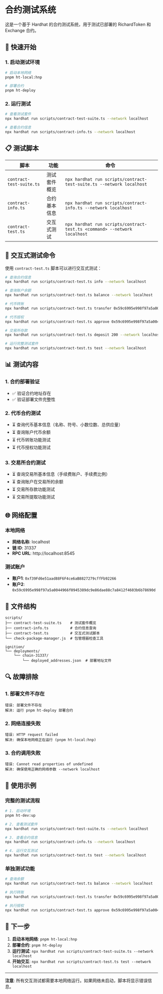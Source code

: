 # 合约测试系统

这是一个基于 Hardhat 的合约测试系统，用于测试已部署的 RichardToken 和 Exchange 合约。

## 🚀 快速开始

### 1. 启动测试环境

```bash
# 启动本地网络
pnpm ht-local:hnp

# 部署合约
pnpm ht-deploy
```

### 2. 运行测试

```bash
# 查看测试套件
npx hardhat run scripts/contract-test-suite.ts --network localhost

# 查看合约信息
npx hardhat run scripts/contract-info.ts --network localhost
```

## 📋 测试脚本

| 脚本                     | 功能         | 命令                                                                     |
| ------------------------ | ------------ | ------------------------------------------------------------------------ |
| `contract-test-suite.ts` | 测试套件概览 | `npx hardhat run scripts/contract-test-suite.ts --network localhost`     |
| `contract-info.ts`       | 合约基本信息 | `npx hardhat run scripts/contract-info.ts --network localhost`           |
| `contract-test.ts`       | 交互式测试   | `npx hardhat run scripts/contract-test.ts <command> --network localhost` |

## 🔧 交互式测试命令

使用 `contract-test.ts` 脚本可以进行交互式测试：

```bash
# 查询合约信息
npx hardhat run scripts/contract-test.ts info --network localhost

# 查询账户余额
npx hardhat run scripts/contract-test.ts balance --network localhost

# 代币转账
npx hardhat run scripts/contract-test.ts transfer 0x59c6995e998f97a5a0044966f0945389dc9e86dae88c7a8412f4603b6b78690d 1000 --network localhost

# 代币授权
npx hardhat run scripts/contract-test.ts approve 0x59c6995e998f97a5a0044966f0945389dc9e86dae88c7a8412f4603b6b78690d 500 --network localhost

# 交易所存款
npx hardhat run scripts/contract-test.ts deposit 200 --network localhost

# 运行完整测试套件
npx hardhat run scripts/contract-test.ts test --network localhost
```

## 📊 测试内容

### 1. 合约部署验证

- ✅ 验证合约地址存在
- ✅ 验证部署文件完整性

### 2. 代币合约测试

- ⏳ 查询代币基本信息（名称、符号、小数位数、总供应量）
- ⏳ 查询账户代币余额
- ⏳ 代币转账功能测试
- ⏳ 代币授权功能测试

### 3. 交易所合约测试

- ⏳ 查询交易所基本信息（手续费账户、手续费比例）
- ⏳ 查询账户在交易所的余额
- ⏳ 交易所存款功能测试
- ⏳ 交易所提取功能测试

## 🌐 网络配置

### 本地网络

- **网络名称**: localhost
- **链 ID**: 31337
- **RPC URL**: http://localhost:8545

### 测试账户

- **账户1**: `0xf39Fd6e51aad88F6F4ce6aB8827279cffFb92266`
- **账户2**: `0x59c6995e998f97a5a0044966f0945389dc9e86dae88c7a8412f4603b6b78690d`

## 📁 文件结构

```
scripts/
├── contract-test-suite.ts    # 测试套件概览
├── contract-info.ts          # 合约信息查询
├── contract-test.ts          # 交互式测试脚本
└── check-package-manager.js  # 包管理器检查工具

ignition/
└── deployments/
    └── chain-31337/
        └── deployed_addresses.json  # 部署地址文件
```

## 🔍 故障排除

### 1. 部署文件不存在

```
错误: 部署文件不存在
解决: 运行 pnpm ht-deploy 部署合约
```

### 2. 网络连接失败

```
错误: HTTP request failed
解决: 确保本地网络正在运行 (pnpm ht-local:hnp)
```

### 3. 合约调用失败

```
错误: Cannot read properties of undefined
解决: 确保使用正确的网络参数 --network localhost
```

## 📝 使用示例

### 完整的测试流程

```bash
# 1. 启动环境
pnpm ht-dev:up

# 2. 查看测试套件
npx hardhat run scripts/contract-test-suite.ts --network localhost

# 3. 查看合约信息
npx hardhat run scripts/contract-info.ts --network localhost

# 4. 运行交互测试
npx hardhat run scripts/contract-test.ts test --network localhost
```

### 单独测试功能

```bash
# 查询余额
npx hardhat run scripts/contract-test.ts balance --network localhost

# 执行转账
npx hardhat run scripts/contract-test.ts transfer 0x59c6995e998f97a5a0044966f0945389dc9e86dae88c7a8412f4603b6b78690d 1000 --network localhost

# 执行授权
npx hardhat run scripts/contract-test.ts approve 0x59c6995e998f97a5a0044966f0945389dc9e86dae88c7a8412f4603b6b78690d 500 --network localhost
```

## 🎯 下一步

1. **启动本地网络**: `pnpm ht-local:hnp`
2. **部署合约**: `pnpm ht-deploy`
3. **运行测试**: `npx hardhat run scripts/contract-test-suite.ts --network localhost`
4. **开始交互**: `npx hardhat run scripts/contract-test.ts test --network localhost`

---

**注意**: 所有交互测试都需要本地网络运行。如果网络未启动，脚本将显示错误信息。
